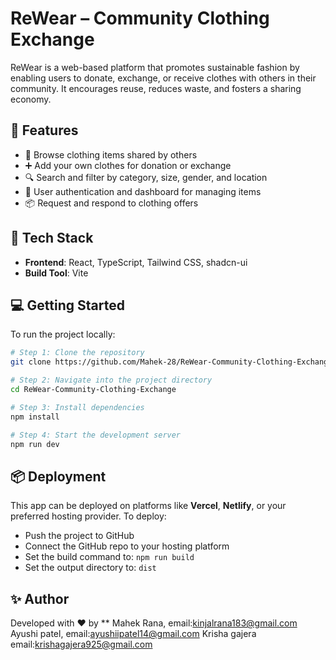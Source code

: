 # ReWear – Community Clothing Exchange

ReWear is a web-based platform that promotes sustainable fashion by enabling users to donate, exchange, or receive clothes with others in their community. It encourages reuse, reduces waste, and fosters a sharing economy.

## 🌟 Features

- 👕 Browse clothing items shared by others
- ➕ Add your own clothes for donation or exchange
- 🔍 Search and filter by category, size, gender, and location
- 👤 User authentication and dashboard for managing items
- 📦 Request and respond to clothing offers

## 🚀 Tech Stack

- **Frontend**: React, TypeScript, Tailwind CSS, shadcn-ui
- **Build Tool**: Vite

## 💻 Getting Started

To run the project locally:

```bash
# Step 1: Clone the repository
git clone https://github.com/Mahek-28/ReWear-Community-Clothing-Exchange.git

# Step 2: Navigate into the project directory
cd ReWear-Community-Clothing-Exchange

# Step 3: Install dependencies
npm install

# Step 4: Start the development server
npm run dev
```

## 📦 Deployment

This app can be deployed on platforms like **Vercel**, **Netlify**, or your preferred hosting provider. To deploy:

- Push the project to GitHub
- Connect the GitHub repo to your hosting platform
- Set the build command to: `npm run build`
- Set the output directory to: `dist`

## ✨ Author

Developed with ❤️ by **
Mahek Rana,
email:kinjalrana183@gmail.com
Ayushi patel,
email:ayushiipatel14@gmail.com
Krisha gajera
email:krishagajera925@gmail.com
